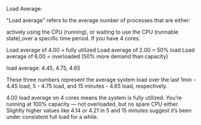 Load Average:

"Load average" refers to the average number of processes that are either:

actively using the CPU (running), or waiting to use the CPU (runnable state),over a specific time period.
If you have 4 cores:

Load average of 4.00 = fully utilized
Load average of 2.00 = 50% load
Load average of 6.00 = overloaded (50% more demand than capacity)

load average: 4.45, 4.75, 4.65

These three numbers represent the average system load over the last 1min - 4.45 load, 5 - 4.75 load, and 15 minutes - 4.65 load, respectively.
 
4.00 load average on 4 cores means the system is fully utilized.
You’re running at 100% capacity — not overloaded, but no spare CPU either.
Slightly higher values like 4.14 or 4.21 in 5 and 15 minutes suggest it’s been under consistent full load for a while.





